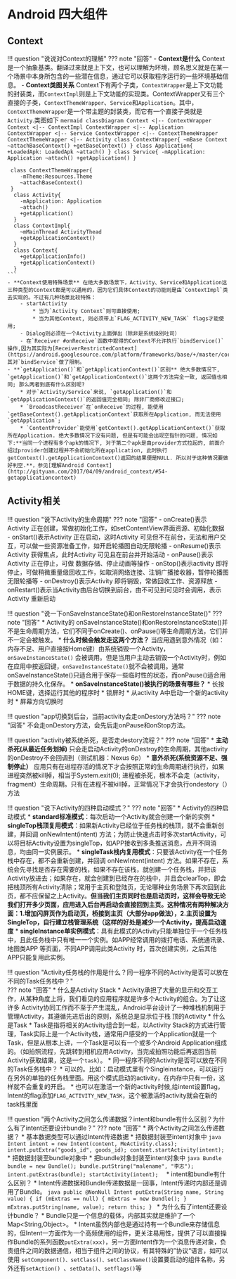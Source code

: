 # Android 四大组件
## Context
!!! question "说说对Context的理解"
??? note "回答"
    - **Context是什么** Context是一个抽象基类。翻译过来就是上下文，也可以理解为环境，顾名思义就是在某一个场景中本身所包含的一些潜在信息，通过它可以获取程序运行的一些环境基础信息。
    - **Context类图关系**  Context下有两个子类，`ContextWrapper`是上下文功能的封装类，而`ContextImpl`则是上下文功能的实现类。ContextWrapper又有三个直接的子类，`ContextThemeWrapper`、`Service`和`Application`。其中，`ContextThemeWrapper`是一个带主题的封装类，而它有一个直接子类就是`Activity`.类图如下
    ``` mermaid
    classDiagram
      Context <|-- ContextWrapper
      Context <|-- ContextImpl
      ContextWrapper <|-- Application
      ContextWrapper <|-- Service
      ContextWrapper <|-- ContextThemeWrapper
     ContextThemeWrapper <|-- Activity
     class ContextWrapper{
        ~mBase Context
        ~attachBaseContext()
        +getBaseContext()
     }
      class Application{
        +LoadedApk: LoadedApk
        ~attach()
     }
      class Service{
        -mApplication: Application
        ~attach()
        +getApplication()
      }
    ```

     class ContextThemeWrapper{
        -mTheme:Resources.Theme
        ~attachBaseContext()
     }
      class Activity{
        -mApplication: Application
        ~attach()
        +getApplication()
      }
      class ContextImpl{
        ~mMainThread ActivityThead
        +getApplicationContext()
      }
      class Context{
        +getApplicationInfo()
        +getApplicationContext()
      }
    ```
    - **Context使用特殊场景** 在绝大多数场景下，Activity、Service和Application这三种类型的Context都是可以通用的，因为它们具体Context的功能则是由`ContextImpl`类去实现的。不过有几种场景比较特殊：
        - startActivity
            * 当为`Activity Context`则可直接使用;
            * 当为其他Context, 则必须带上`FLAG_ACTIVITY_NEW_TASK` flags才能使用;
        - Dialog则必须在一个Activity上面弹出（除非是系统级别吐司）
        - 在`Receiver #onReceive`函数中取得的Context不允许执行`bindService()`操作,因为其实际为[ReceiverRestrictedContext](https://android.googlesource.com/platform/frameworks/base/+/master/core/java/android/app/ContextImpl.java),其对`bindService`做了限制。
    - **`getApplication()`和`getApplicationContext()`区别** 绝大多数情况下, `getApplication()`和`getApplicationContext()`这两个方法完全一致, 返回值也相同; 那么两者到底有什么区别呢? 
        * 对于`Activity/Service`来说, `getApplication()`和`getApplicationContext()`的返回值完全相同; 除非厂商修改过接口;
        * `BroadcastReceiver`在`onReceive`的过程, 能使用`getBaseContext().getApplicationContext`获取所在Application, 而无法使用`getApplication`;
        * `ContentProvider`能使用`getContext().getApplicationContext()`获取所在Application. 绝大多数情况下没有问题, 但是有可能会出现空指针的问题, 情况如下:**当同一个进程有多个apk的情况下, 对于第二个apk是由provider方式拉起的, 前面介绍过provider创建过程并不会初始化所在application, 此时执行 getContext().getApplicationContext()返回的结果便是NULL. 所以对于这种情况要做好判空.**，参见[理解Android Context](http://gityuan.com/2017/04/09/android_context/#54-getapplicationcontext)
## Activity相关
!!! question "说下Activity的生命周期"
??? note "回答"
    - onCreate()表示Activity 正在创建，常做初始化工作，如setContentView界面资源、初始化数据
    - onStart()表示Activity 正在启动，这时Activity 可见但不在前台，无法和用户交互，可以做一些资源准备工作，如开启轮播图自动无限轮播
    - onResume()表示Activity 获得焦点，此时Activity 可见且在前台并开始活动
    - onPause()表示Activity 正在停止，可做 数据存储、停止动画等操作
    - onStop()表示activity 即将停止，可做稍微重量级回收工作，如取消网络连接、注销广播接收器，暂停轮播图无限轮播等
    - onDestroy()表示Activity 即将销毁，常做回收工作、资源释放
    - onRestart()表示当Activity由后台切换到前台，由不可见到可见时会调用，表示Activity 重新启动


		

!!! question "说一下onSaveInstanceState()和onRestoreInstanceState()"
??? note "回答"
    * Activity的 onSaveInstanceState()和onRestoreInstanceState()并不是生命周期方法，它们不同于onCreate()、onPause()等生命周期方法，它们并不一定会被触发。
	 * **什么时候会触发走这两个方法？** 当应用遇到意外情况（如：内存不足、用户直接按Home键）由系统销毁一个Activity，`onSaveInstanceState()` 会被调用。但是当用户主动去销毁一个Activity时，例如在应用中按返回键，`onSaveInstanceState()`就不会被调用。通常onSaveInstanceState()只适合用于保存一些临时性的状态，而onPause()适合用于数据的持久化保存。
	 * **onSaveInstanceState()被执行的场景有哪些？**
        * 长按HOME键，选择运行其他的程序时
        * 锁屏时
    	  * 从activity A中启动一个新的activity时
    	  * 屏幕方向切换时

!!! question "app切换到后台，当前activity会走onDestory方法吗？"
??? note "回答"
    不会走onDestory方法，会先后走onPause和onStop方法。
    
!!! question "activity被系统杀死，是否走destory流程？"
??? note "回答"
    * **主动杀死(从最近任务划掉)** 只会走启动Activity的onDestroy的生命周期，其他activity的onDestroy不会回调到（测试机器：Nexus 6p） 
    * **意外杀死(系统资源不足、强制停止）** 应用只有在进程存活的情况下才会按照正常的生命周期进行执行，如果进程突然被kill掉，相当于System.exit(0); 进程被杀死，根本不会走（activity，fragment）生命周期。只有在进程不被kill掉，正常情况下才会执行ondestory（）方法
    
!!! question "说下Activity的四种启动模式？"
??? note "回答"
    * Activity的四种启动模式
        * **standard标准模式**：每次启动一个Activity就会创建一个新的实例
        * **singleTop栈顶复用模式**：如果新Activity已经位于任务栈的栈顶，就不会重新创建，并回调 onNewIntent(intent) 方法；为防止快速点击时多次startActivity，可以将目标Activity设置为singleTop，如APP接收到多条推送消息，点开不同消息，均由同一实例展示。
        * **singleTask栈内复用模式**：只要该Activity在一个任务栈中存在，都不会重新创建，并回调 onNewIntent(intent) 方法。如果不存在，系统会先寻找是否存在需要的栈，如果不存在该栈，就创建一个任务栈，并把该Activity放进去；如果存在，就会创建到已经存在的栈中，并且会clearTop，即会把栈顶所有Activity清除；常用于主页和登陆页，无论哪种业务场景下再次回到此页，都不应保留之上Activity。**但当我们主页同时也是启动页时，这样会导致无论我们打开多少页面，应用进入后台再启动会直接回到主页。这种情况有两种解决方面：1.增加闪屏页作为启动页，桥接到主页（大部分app做法），2.主页设置为SingleTop，自行建立栈管理系统（这样的好处是减少一个Activity，提高启动速度**
        * **singleInstance单实例模式**：具有此模式的Activity只能单独位于一个任务栈中，且此任务栈中只有唯一一个实例。如APP经常调用的拨打电话、系统通讯录、地图类APP 等页面，不同APP调用此类Activity 时，首次创建实例，之后其他APP只能复用此实例。
        
!!! question "Activity任务栈的作用是什么？同一程序不同的Activity是否可以放在不同的Task任务栈中？"	
??? note "回答"
    * 什么是Activity Stack
        * Activity承担了大量的显示和交互工作，从某种角度上将，我们看见的应用程序就是许多个Activity的组合。为了让这许多 Activity协同工作而不至于产生混乱，Android平台设计了一种堆栈机制用于管理Activity，其遵循先进后出的原则，系统总是显示位于栈 顶的Activity 
    * 什么是Task
        * Task是指将相关的Activity组合到一起，以Activity Stack的方式进行管理，Task实际上是一个Activity栈，通常用户感受的一个Application就是一个Task，但是从根本上讲，一个Task是可以有一个或多个Android Application组成的。（如拍照流程，先跳转到相机应用Activity，当完成拍照功能后再返回当前Activity获取结果，这是一个`task`）。
    * 同一程序不同的Activity是否可以放在不同的Task任务栈中？
        * 可以的。比如：启动模式里有个Singleinstance，可以运行在另外的单独的任务栈里面。用这个模式启动的activity，在内存中只有一份，这样就不会重复的开启。
        * 也可以在激活一个新的activity时候,给intent设置flag，Intent的flag添加`FLAG_ACTIVITY_NEW_TASK`，这个被激活的activity就会在新的task栈里面

        
!!! question "两个Activity之间怎么传递数据？intent和bundle有什么区别？为什么有了intent还要设计bundle？"
??? note "回答"
    * 两个Activity之间怎么传递数据？
        * 基本数据类型可以通过Intent传递数据
        * 把数据封装至intent对象中
        ```java
        Intent intent = new Intent(content, MeActivity.class);
        intent.putExtra("goods_id", goods_id);
        content.startActivity(intent);
        ```
        * 把数据封装至bundle对象中
        * 把bundle对象封装至intent对象中
        ```java
        Bundle bundle = new Bundle();
        bundle.putString("malename", "李志");
        intent.putExtras(bundle);
        startActivity(intent); 
        ```
    * intent和bundle有什么区别？
        * Intent传递数据和Bundle传递数据是一回事，Intent传递时内部还是调用了Bundle。
        ```java
        public @NonNull Intent putExtra(String name, String value) {
            if (mExtras == null) {
                mExtras = new Bundle();
            }
            mExtras.putString(name, value);
            return this;
        }
        ```
    * 为什么有了intent还要设计bundle？
        * Bundle只是一个信息的载体，内部其实就是维护了一个Map<String,Object>。
        * Intent虽然内部也是通过持有一个Bundle来存储信息的，但Intent一方面作为一个高频使用的组件，更关注易用性，提供了可以直接操作Bundle的系列函数`putExtra(xxx)`，另一方面Intent作为一个消息传递对象，负责组件之间的数据通信，相当于组件之间的协议，有其特殊的”协议“语言，如可以使用 `setComponent()、setClass()、setClassName()`设置要启动的组件名称，另外还有`setAction() `、`setData()`、`setflags()`等
        